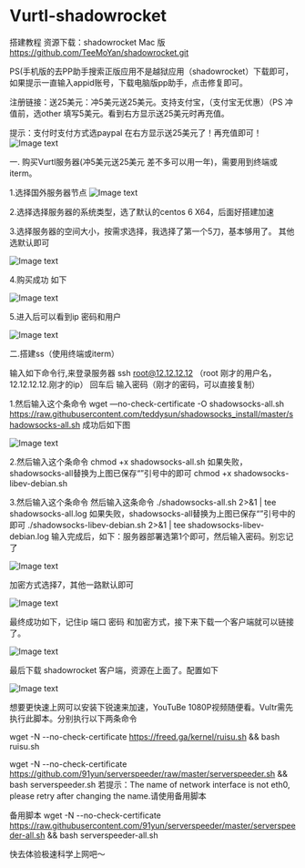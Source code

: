 # Vurtl-shadowrocket
搭建教程
资源下载：shadowrocket Mac 版  https://github.com/TeeMoYan/shadowrocket.git

PS(手机版的去PP助手搜索正版应用不是越狱应用（shadowrocket）下载即可，如果提示一直输入appid账号，下载电脑版pp助手，点击修复即可。

注册链接：送25美元：冲5美元送25美元。支持支付宝，（支付宝无优惠）（PS 冲值前，选other 填写5美元。看到右方显示送25美元时再充值。

提示：支付时支付方式选paypal  在右方显示送25美元了！再充值即可！
![Image text](https://github.com/TeeMoYan/Vurtl-shadowrocket/blob/master/Screenshots/1.png)



一. 购买Vurtl服务器(冲5美元送25美元 差不多可以用一年)，需要用到终端或iterm。

1.选择国外服务器节点
![Image text](https://github.com/TeeMoYan/Vurtl-shadowrocket/blob/master/Screenshots/2.png)


2.选择选择服务器的系统类型，选了默认的centos 6 X64，后面好搭建加速

3.选择服务器的空间大小，按需求选择，我选择了第一个5刀，基本够用了。
其他选默认即可

![Image text](https://github.com/TeeMoYan/Vurtl-shadowrocket/blob/master/Screenshots/3.png)

4.购买成功 如下

![Image text](https://github.com/TeeMoYan/Vurtl-shadowrocket/blob/master/Screenshots/4.png)

5.进入后可以看到ip 密码和用户

![Image text](https://github.com/TeeMoYan/Vurtl-shadowrocket/blob/master/Screenshots/5.png)

二.搭建ss（使用终端或iterm）

输入如下命令行,来登录服务器
ssh root@12.12.12.12  （root 刚才的用户名，12.12.12.12.刚才的ip）
回车后 输入密码（刚才的密码，可以直接复制）

1.然后输入这个条命令
wget —no-check-certificate -O shadowsocks-all.sh https://raw.githubusercontent.com/teddysun/shadowsocks_install/master/shadowsocks-all.sh
成功后如下图

![Image text](https://github.com/TeeMoYan/Vurtl-shadowrocket/blob/master/Screenshots/6.png)

2.然后输入这个条命令
chmod +x shadowsocks-all.sh
如果失败，shadowsocks-all替换为上图已保存“”引号中的即可  chmod +x shadowsocks-libev-debian.sh

3.然后输入这个条命令
然后输入这条命令
./shadowsocks-all.sh 2>&1 | tee shadowsocks-all.log
如果失败，shadowsocks-all替换为上图已保存“”引号中的即可    ./shadowsocks-libev-debian.sh 2>&1 | tee shadowsocks-libev-debian.log
输入完成后，如下：服务器部署选第1个即可，然后输入密码。别忘记了


![Image text](https://github.com/TeeMoYan/Vurtl-shadowrocket/blob/master/Screenshots/7.png)

加密方式选择7，其他一路默认即可

![Image text](https://github.com/TeeMoYan/Vurtl-shadowrocket/blob/master/Screenshots/8.png)


最终成功如下，记住ip 端口 密码 和加密方式，接下来下载一个客户端就可以链接了。

![Image text](https://github.com/TeeMoYan/Vurtl-shadowrocket/blob/master/Screenshots/9.png)

最后下载 shadowrocket  客户端，资源在上面了。配置如下



![Image text](https://github.com/TeeMoYan/Vurtl-shadowrocket/blob/master/Screenshots/10.png)



想要更快速上网可以安装下锐速来加速，YouTuBe 1080P视频随便看。Vultr需先执行此脚本。分别执行以下两条命令

wget -N --no-check-certificate https://freed.ga/kernel/ruisu.sh && bash ruisu.sh

wget -N --no-check-certificate https://github.com/91yun/serverspeeder/raw/master/serverspeeder.sh && bash serverspeeder.sh
若提示：The name of network interface is not eth0, please retry after changing the name.请使用备用脚本

备用脚本 wget -N --no-check-certificate https://raw.githubusercontent.com/91yun/serverspeeder/master/serverspeeder-all.sh && bash serverspeeder-all.sh

快去体验极速科学上网吧～

